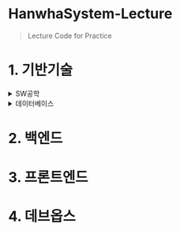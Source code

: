 # HanwhaSystem-Lecture
> Lecture Code for Practice





# 1. 기반기술

<details>
  <summary> SW공학 </summary>
    <li> 소프트웨어 개발 프로세스 </li>
    <li> Git </li>
    <li> GitHub </li>
    <li> 요구사항 </li>
    <li> UML </li>
</details>

<details>
  <summary> 데이터베이스 </summary>
    <li>데이터베이스 개요</li>
    <li> MariaDB 개요</li>
    <li> MaridaDB 설치 방법</li>
    <li> DB SCRIPT </li>
    <li> SELECT </li>
    <li> ORDER BY </li>
    <li> WHERE </li>
    <li> DISTINCT </li>
    <li> LIMIT </li>
    <li> JOIN </li>
    <li> GROUPING </li>
    <li> SUBQUERIES </li>
    <li> SET OPERATORS </li>
    <li> DML </li>
    <li> TRANSACTION </li>
    <li> DDL </li>
    <li> CONSTRAINTS </li>
    <li> DATA TYPES </li>
    <li> BUILD IN FUNCTIONS </li>
    <li> VIEW </li>
    <li> INDEX </li>
    <li> TRIGGER </li>
    <li> DB모델링 </li>
    <li> EMPLOYEE 데이터로 MariaDB 조회 연습 문제</li>
</details>



# 2. 백엔드





# 3. 프론트엔드





# 4. 데브옵스



